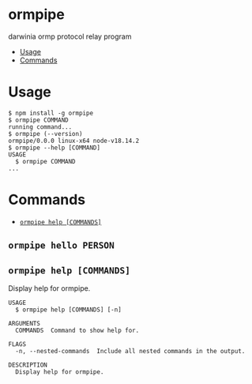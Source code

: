 ormpipe
=================

darwinia ormp protocol relay program

<!-- toc -->
* [Usage](#usage)
* [Commands](#commands)
<!-- tocstop -->
# Usage
<!-- usage -->
```sh-session
$ npm install -g ormpipe
$ ormpipe COMMAND
running command...
$ ormpipe (--version)
ormpipe/0.0.0 linux-x64 node-v18.14.2
$ ormpipe --help [COMMAND]
USAGE
  $ ormpipe COMMAND
...
```
<!-- usagestop -->
# Commands
<!-- commands -->
* [`ormpipe help [COMMANDS]`](#ormpipe-help-commands)

## `ormpipe hello PERSON`

## `ormpipe help [COMMANDS]`

Display help for ormpipe.

```
USAGE
  $ ormpipe help [COMMANDS] [-n]

ARGUMENTS
  COMMANDS  Command to show help for.

FLAGS
  -n, --nested-commands  Include all nested commands in the output.

DESCRIPTION
  Display help for ormpipe.
```

<!-- commandsstop -->
